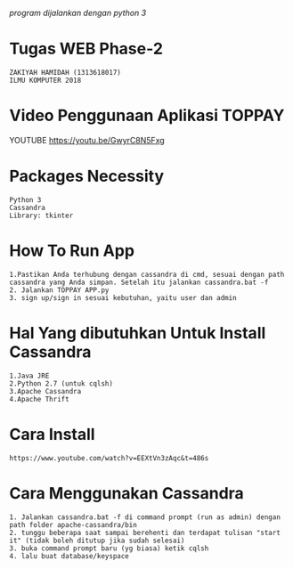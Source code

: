 *program dijalankan dengan python 3*

# Tugas WEB Phase-2

    ZAKIYAH HAMIDAH (1313618017)
    ILMU KOMPUTER 2018

# Video Penggunaan Aplikasi TOPPAY
YOUTUBE 
https://youtu.be/GwyrC8N5Fxg

# Packages Necessity
    Python 3
    Cassandra
    Library: tkinter

# How To Run App
    1.Pastikan Anda terhubung dengan cassandra di cmd, sesuai dengan path cassandra yang Anda simpan. Setelah itu jalankan cassandra.bat -f
    2. Jalankan TOPPAY APP.py
    3. sign up/sign in sesuai kebutuhan, yaitu user dan admin

# Hal Yang dibutuhkan Untuk Install Cassandra
    1.Java JRE
    2.Python 2.7 (untuk cqlsh)
    3.Apache Cassandra
    4.Apache Thrift

# Cara Install 
    https://www.youtube.com/watch?v=EEXtVn3zAqc&t=486s

# Cara Menggunakan Cassandra
    1. Jalankan cassandra.bat -f di command prompt (run as admin) dengan path folder apache-cassandra/bin
    2. tunggu beberapa saat sampai berehenti dan terdapat tulisan "start it" (tidak boleh ditutup jika sudah selesai)
    3. buka command prompt baru (yg biasa) ketik cqlsh
    4. lalu buat database/keyspace
